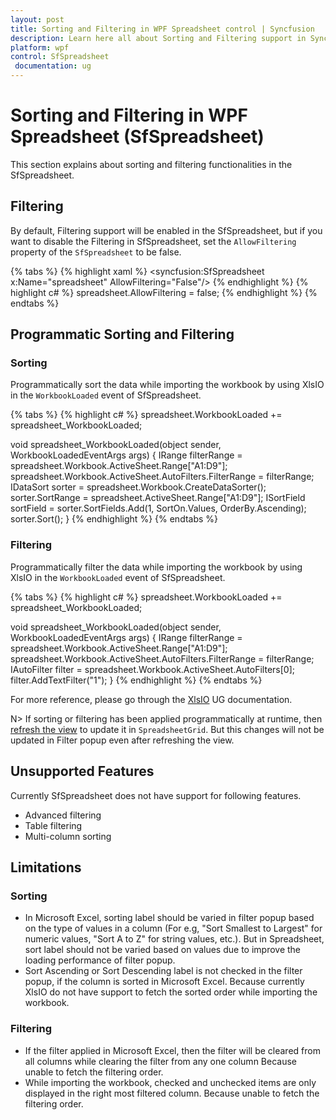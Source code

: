 ```yaml
---
layout: post
title: Sorting and Filtering in WPF Spreadsheet control | Syncfusion
description: Learn here all about Sorting and Filtering support in Syncfusion WPF Spreadsheet (SfSpreadsheet) control and more.
platform: wpf
control: SfSpreadsheet
 documentation: ug
---
```


# Sorting and Filtering in WPF Spreadsheet (SfSpreadsheet)

This section explains about sorting and filtering functionalities in the SfSpreadsheet.

## Filtering

By default, Filtering support will be enabled in the SfSpreadsheet, but if you want to disable the Filtering in SfSpreadsheet, set the `AllowFiltering` property of the `SfSpreadsheet` to be false.

{% tabs %}
{% highlight xaml %}
<syncfusion:SfSpreadsheet x:Name="spreadsheet" AllowFiltering="False"/>
{% endhighlight %}
{% highlight c# %}
spreadsheet.AllowFiltering = false;
{% endhighlight %}
{% endtabs %}

## Programmatic Sorting and Filtering

### Sorting 

Programmatically sort the data while importing the workbook by using XlsIO in the `WorkbookLoaded` event of SfSpreadsheet.

{% tabs %}
{% highlight c# %}
spreadsheet.WorkbookLoaded += spreadsheet_WorkbookLoaded;

void spreadsheet_WorkbookLoaded(object sender, WorkbookLoadedEventArgs args)
{
    IRange filterRange = spreadsheet.Workbook.ActiveSheet.Range["A1:D9"];
    spreadsheet.Workbook.ActiveSheet.AutoFilters.FilterRange = filterRange;
    IDataSort sorter = spreadsheet.Workbook.CreateDataSorter();
    sorter.SortRange = spreadsheet.ActiveSheet.Range["A1:D9"];
    ISortField sortField = sorter.SortFields.Add(1, SortOn.Values, OrderBy.Ascending);
    sorter.Sort();
}
{% endhighlight %}
{% endtabs %}

### Filtering 

Programmatically filter the data while importing the workbook by using XlsIO in the `WorkbookLoaded` event of SfSpreadsheet.

{% tabs %}
{% highlight c# %}
spreadsheet.WorkbookLoaded += spreadsheet_WorkbookLoaded;

void spreadsheet_WorkbookLoaded(object sender, WorkbookLoadedEventArgs args)
{
    IRange filterRange = spreadsheet.Workbook.ActiveSheet.Range["A1:D9"];
    spreadsheet.Workbook.ActiveSheet.AutoFilters.FilterRange = filterRange;
    IAutoFilter filter = spreadsheet.Workbook.ActiveSheet.AutoFilters[0];
    filter.AddTextFilter("1");
} 
{% endhighlight %}
{% endtabs %}

For more reference, please go through the [XlsIO](https://help.syncfusion.com/file-formats/xlsio/worksheet-cells-manipulation#data-sorting) UG documentation.

N> If sorting or filtering has been applied programmatically at runtime, then [refresh the view](https://help.syncfusion.com/wpf/sfspreadsheet/working-with-sfspreadsheet#refreshing-the-view) to update it in `SpreadsheetGrid`. But this changes will not be updated in Filter popup even after refreshing the view. 

## Unsupported Features

Currently SfSpreadsheet does not have support for following features.

* Advanced filtering
* Table filtering
* Multi-column sorting

## Limitations

### Sorting

* In Microsoft Excel, sorting label should be varied in filter popup based on the type of values in a column (For e.g, "Sort Smallest to Largest" for numeric values, "Sort A to Z" for string values, etc.). But in Spreadsheet, sort label should not be varied based on values due to improve the loading performance of filter popup.
* Sort Ascending or Sort Descending label is not checked in the filter popup, if the column is sorted in Microsoft Excel. Because currently XlsIO do not have support to fetch the sorted order while importing the workbook.

### Filtering

* If the filter applied in Microsoft Excel, then the filter will be cleared from all columns while clearing the filter from any one column Because unable to fetch the filtering order.
* While importing the workbook, checked and unchecked items are only displayed in the right most filtered column. Because unable to fetch the filtering order.
